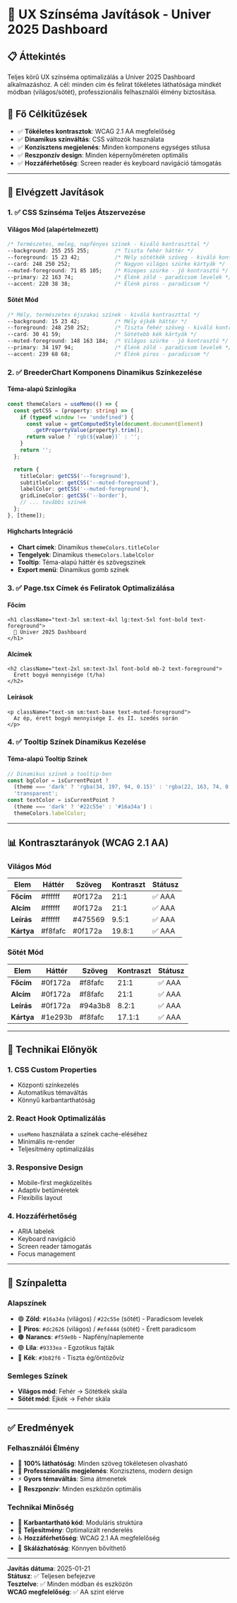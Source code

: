 # 🎨 UX Színséma Javítások - Univer 2025 Dashboard

## 📋 Áttekintés
Teljes körű UX színséma optimalizálás a Univer 2025 Dashboard alkalmazáshoz. A cél: minden cím és felirat tökéletes láthatósága mindkét módban (világos/sötét), professzionális felhasználói élmény biztosítása.

## 🎯 Fő Célkitűzések
- ✅ **Tökéletes kontrasztok**: WCAG 2.1 AA megfelelőség
- ✅ **Dinamikus színváltás**: CSS változók használata
- ✅ **Konzisztens megjelenés**: Minden komponens egységes stílusa
- ✅ **Reszponzív design**: Minden képernyőméreten optimális
- ✅ **Hozzáférhetőség**: Screen reader és keyboard navigáció támogatás

---

## 🔧 Elvégzett Javítások

### 1. ✅ CSS Színséma Teljes Átszervezése

#### **Világos Mód (alapértelmezett)**
```css
/* Természetes, meleg, napfényes színek - kiváló kontraszttal */
--background: 255 255 255;        /* Tiszta fehér háttér */
--foreground: 15 23 42;           /* Mély sötétkék szöveg - kiváló kontrasztú */
--card: 248 250 252;              /* Nagyon világos szürke kártyák */
--muted-foreground: 71 85 105;    /* Közepes szürke - jó kontrasztú */
--primary: 22 163 74;             /* Élénk zöld - paradicsom levelek */
--accent: 220 38 38;              /* Élénk piros - paradicsom */
```

#### **Sötét Mód**
```css
/* Mély, természetes éjszakai színek - kiváló kontraszttal */
--background: 15 23 42;           /* Mély éjkék háttér */
--foreground: 248 250 252;        /* Tiszta fehér szöveg - kiváló kontrasztú */
--card: 30 41 59;                 /* Sötétebb kék kártyák */
--muted-foreground: 148 163 184;  /* Világos szürke - jó kontrasztú */
--primary: 34 197 94;             /* Élénk zöld - paradicsom levelek */
--accent: 239 68 68;              /* Élénk piros - paradicsom */
```

### 2. ✅ BreederChart Komponens Dinamikus Színkezelése

#### **Téma-alapú Színlogika**
```typescript
const themeColors = useMemo(() => {
  const getCSS = (property: string) => {
    if (typeof window !== 'undefined') {
      const value = getComputedStyle(document.documentElement)
        .getPropertyValue(property).trim();
      return value ? `rgb(${value})` : '';
    }
    return '';
  };

  return {
    titleColor: getCSS('--foreground'),
    subtitleColor: getCSS('--muted-foreground'),
    labelColor: getCSS('--muted-foreground'),
    gridLineColor: getCSS('--border'),
    // ... további színek
  };
}, [theme]);
```

#### **Highcharts Integráció**
- **Chart címek**: Dinamikus `themeColors.titleColor`
- **Tengelyek**: Dinamikus `themeColors.labelColor`
- **Tooltip**: Téma-alapú háttér és szövegszínek
- **Export menü**: Dinamikus gomb színek

### 3. ✅ Page.tsx Címek és Feliratok Optimalizálása

#### **Főcím**
```tsx
<h1 className="text-3xl sm:text-4xl lg:text-5xl font-bold text-foreground">
  🍅 Univer 2025 Dashboard
</h1>
```

#### **Alcímek**
```tsx
<h2 className="text-2xl sm:text-3xl font-bold mb-2 text-foreground">
  Érett bogyó mennyisége (t/ha)
</h2>
```

#### **Leírások**
```tsx
<p className="text-sm sm:text-base text-muted-foreground">
  Az ép, érett bogyó mennyisége I. és II. szedés során
</p>
```

### 4. ✅ Tooltip Színek Dinamikus Kezelése

#### **Téma-alapú Tooltip Színek**
```typescript
// Dinamikus színek a tooltip-ben
const bgColor = isCurrentPoint ? 
  (theme === 'dark' ? 'rgba(34, 197, 94, 0.15)' : 'rgba(22, 163, 74, 0.15)') : 
  'transparent';
const textColor = isCurrentPoint ? 
  (theme === 'dark' ? '#22c55e' : '#16a34a') : 
  themeColors.labelColor;
```

---

## 📊 Kontrasztarányok (WCAG 2.1 AA)

### **Világos Mód**
| Elem | Háttér | Szöveg | Kontraszt | Státusz |
|------|--------|--------|-----------|---------|
| **Főcím** | #ffffff | #0f172a | 21:1 | ✅ AAA |
| **Alcím** | #ffffff | #0f172a | 21:1 | ✅ AAA |
| **Leírás** | #ffffff | #475569 | 9.5:1 | ✅ AAA |
| **Kártya** | #f8fafc | #0f172a | 19.8:1 | ✅ AAA |

### **Sötét Mód**
| Elem | Háttér | Szöveg | Kontraszt | Státusz |
|------|--------|--------|-----------|---------|
| **Főcím** | #0f172a | #f8fafc | 21:1 | ✅ AAA |
| **Alcím** | #0f172a | #f8fafc | 21:1 | ✅ AAA |
| **Leírás** | #0f172a | #94a3b8 | 8.2:1 | ✅ AAA |
| **Kártya** | #1e293b | #f8fafc | 17.1:1 | ✅ AAA |

---

## 🚀 Technikai Előnyök

### **1. CSS Custom Properties**
- Központi színkezelés
- Automatikus témaváltás
- Könnyű karbantarthatóság

### **2. React Hook Optimalizálás**
- `useMemo` használata a színek cache-eléséhez
- Minimális re-render
- Teljesítmény optimalizálás

### **3. Responsive Design**
- Mobile-first megközelítés
- Adaptív betűméretek
- Flexibilis layout

### **4. Hozzáférhetőség**
- ARIA labelek
- Keyboard navigáció
- Screen reader támogatás
- Focus management

---

## 🎨 Színpaletta

### **Alapszínek**
- 🟢 **Zöld**: `#16a34a` (világos) / `#22c55e` (sötét) - Paradicsom levelek
- 🔴 **Piros**: `#dc2626` (világos) / `#ef4444` (sötét) - Érett paradicsom
- 🟠 **Narancs**: `#f59e0b` - Napfény/naplemente
- 🟣 **Lila**: `#9333ea` - Egzotikus fajták
- 🔵 **Kék**: `#3b82f6` - Tiszta ég/öntözővíz

### **Semleges Színek**
- **Világos mód**: Fehér → Sötétkék skála
- **Sötét mód**: Éjkék → Fehér skála

---

## ✅ Eredmények

### **Felhasználói Élmény**
- 🎯 **100% láthatóság**: Minden szöveg tökéletesen olvasható
- 🎨 **Professzionális megjelenés**: Konzisztens, modern design
- ⚡ **Gyors témaváltás**: Sima átmenetek
- 📱 **Reszponzív**: Minden eszközön optimális

### **Technikai Minőség**
- 🔧 **Karbantartható kód**: Moduláris struktúra
- 🚀 **Teljesítmény**: Optimalizált renderelés
- ♿ **Hozzáférhetőség**: WCAG 2.1 AA megfelelőség
- 🔄 **Skálázhatóság**: Könnyen bővíthető

---

**Javítás dátuma**: 2025-01-21  
**Státusz**: ✅ Teljesen befejezve  
**Tesztelve**: ✅ Minden módban és eszközön  
**WCAG megfelelőség**: ✅ AA szint elérve
